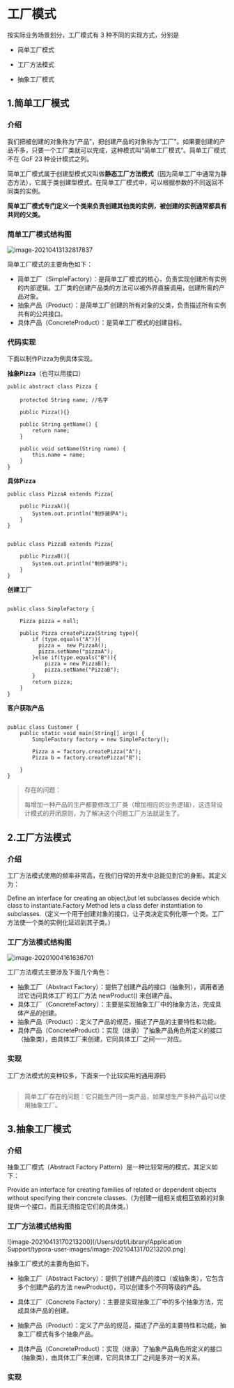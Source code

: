 # 工厂模式

按实际业务场景划分，工厂模式有 3 种不同的实现方式，分别是

- 简单工厂模式

- 工厂方法模式

- 抽象工厂模式

## 1.简单工厂模式

### 介绍



我们把被创建的对象称为“产品”，把创建产品的对象称为“工厂”。如果要创建的产品不多，只要一个工厂类就可以完成，这种模式叫“简单工厂模式”。简单工厂模式不在 GoF 23 种设计模式之列。

简单工厂模式属于创建型模式又叫做**静态工厂方法模式**（因为简单工厂中通常为静态方法），它属于类创建型模式。在简单工厂模式中，可以根据参数的不同返回不同类的实例。

**简单工厂模式专门定义一个类来负责创建其他类的实例，被创建的实例通常都具有共同的父类。**



### 简单工厂模式结构图

![image-20210413132817837](https://cdn.jsdelivr.net/gh/xiaoxiaoshou/staticResouce/img/image-20210413132817837.png)

简单工厂模式的主要角色如下：

- 简单工厂（SimpleFactory）：是简单工厂模式的核心，负责实现创建所有实例的内部逻辑。工厂类的创建产品类的方法可以被外界直接调用，创建所需的产品对象。
- 抽象产品（Product）：是简单工厂创建的所有对象的父类，负责描述所有实例共有的公共接口。
- 具体产品（ConcreteProduct）：是简单工厂模式的创建目标。

### 代码实现

下面以制作Pizza为例具体实现。

**抽象Pizza**（也可以用接口）

```
public abstract class Pizza {

    protected String name; //名字

    public Pizza(){}

    public String getName() {
        return name;
    }

    public void setName(String name) {
        this.name = name;
    }
}

```

**具体Pizza**

```
public class PizzaA extends Pizza{

    public PizzaA(){
        System.out.println("制作披萨A");
    }
}


public class PizzaB extends Pizza{

    public PizzaB(){
        System.out.println("制作披萨B");
    }
}
```



**创建工厂**

```

public class SimpleFactory {

    Pizza pizza = null;

    public Pizza createPizza(String type){
        if (type.equals("A")){
          pizza =  new PizzaA();
          pizza.setName("pizzaA");
        }else if(type.equals("B")){
            pizza = new PizzaB();
            pizza.setName("PizzaB");
        }
        return pizza;
    }
}
```



**客户获取产品**

```

public class Customer {
    public static void main(String[] args) {
        SimpleFactory factory = new SimpleFactory();

        Pizza a = factory.createPizza("A");
        Pizza b = factory.createPizza("B");

    }
}
```



> 存在的问题：
>
> 每增加一种产品的生产都要修改工厂类（增加相应的业务逻辑），这违背设计模式的开闭原则，为了解决这个问题工厂方法就诞生了。



## 2.工厂方法模式

### 介绍

工厂方法模式使用的频率非常高，在我们日常的开发中总能见到它的身影。其定义为：

Define an interface for creating an object,but let subclasses decide which class to instantiate.Factory Method lets a class defer instantiation to subclasses.（定义一个用于创建对象的接口，让子类决定实例化哪一个类。工厂方法使一个类的实例化延迟到其子类。）

### 工厂方法模式结构图

![image-20201004161636701](https://cdn.jsdelivr.net/gh/xiaoxiaoshou/staticResouce/img/image-20201004161636701.png)



工厂方法模式主要涉及下面几个角色：

- 抽象工厂（Abstract Factory）：提供了创建产品的接口（抽象列），调用者通过它访问具体工厂的工厂方法 newProduct() 来创建产品。
- 具体工厂（ConcreteFactory）：主要是实现抽象工厂中的抽象方法，完成具体产品的创建。
- 抽象产品（Product）：定义了产品的规范，描述了产品的主要特性和功能。
- 具体产品（ConcreteProduct）：实现（继承）了抽象产品角色所定义的接口（抽象类），由具体工厂来创建，它同具体工厂之间一一对应。



### 实现

工厂方法模式的变种较多，下面来一个比较实用的通用源码

```

```



> 简单工厂存在的问题：它只能生产同一类产品，如果想生产多种产品可以使用抽象工厂。

## 3.抽象工厂模式



### 介绍

抽象工厂模式（Abstract Factory Pattern）是一种比较常用的模式，其定义如下：

Provide an interface for creating families of related or dependent objects without specifying their concrete classes.（为创建一组相关或相互依赖的对象提供一个接口，而且无须指定它们的具体类。）



### 工厂方法模式结构图

![image-20210413170213200](/Users/dpf/Library/Application Support/typora-user-images/image-20210413170213200.png)

抽象工厂模式的主要角色如下。

-  抽象工厂（Abstract Factory）：提供了创建产品的接口（或抽象类），它包含多个创建产品的方法 newProduct()，可以创建多个不同等级的产品。

- 具体工厂（Concrete Factory）：主要是实现抽象工厂中的多个抽象方法，完成具体产品的创建。

- 抽象产品（Product）：定义了产品的规范，描述了产品的主要特性和功能，抽象工厂模式有多个抽象产品。

- 具体产品（ConcreteProduct）：实现（继承）了抽象产品角色所定义的接口（抽象类），由具体工厂来创建，它同具体工厂之间是多对一的关系。



### 实现

```

```

